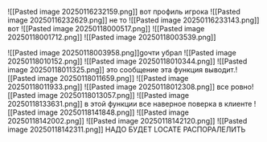 ![[Pasted image 20250116232159.png]]
вот профиль игрока
![[Pasted image 20250116232629.png]]
не то
![[Pasted image 20250116233143.png]]
вот
![[Pasted image 20250118000517.png]]
![[Pasted image 20250118001712.png]]
![[Pasted image 20250118003539.png]]

![[Pasted image 20250118003958.png]]gочти убрал
![[Pasted image 20250118010152.png]]
![[Pasted image 20250118010344.png]]
![[Pasted image 20250118011325.png]]
это сообщение эта функция выводит.![[Pasted image 20250118011659.png]]
![[Pasted image 20250118011933.png]]
![[Pasted image 20250118012308.png]]
все ровно![[Pasted image 20250118013057.png]]
![[Pasted image 20250118133631.png]]
в этой функции все
наверное поверка в клиенте
![[Pasted image 20250118141848.png]]
![[Pasted image 20250118142002.png]]
![[Pasted image 20250118142120.png]]
![[Pasted image 20250118142311.png]]
НАДО БУДЕТ LOCATE РАСПОРАЛЕЛИТЬ